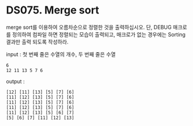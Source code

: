 # DS075. Merge sort
merge sort를 이용하여 오름차순으로 정렬한 것을 출력하십시오.
단, DEBUG 매크로를 정의하여 컴파일 하면 정렬되는 모습이 출력되고,
매크로가 없는 경우에는 Sorting 결과만 출력 되도록 작성하라.

input : 첫 번째 줄은 수열의 개수, 두 번째 줄은 수열
```
6  
12 11 13 5 7 6
```
output :
```
[12] [11] [13] [5] [7] [6]  
[11] [12] [13] [5] [7] [6]  
[11] [12] [13] [5] [7] [6]  
[11] [12] [13] [5] [7] [6]  
[11] [12] [13] [5] [6] [7]  
[5] [6] [7] [11] [12] [13]
```